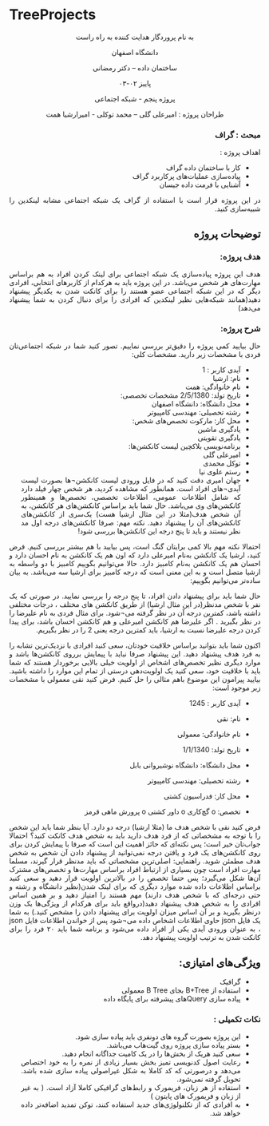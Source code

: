 # TreeProjects

<div dir='rtl' align="center">


 به نام پروردگار هدایت کننده به راه راست

  دانشگاه اصفهان

  ساختمان داده – دکتر رمضانی 

  پاییز ۰۲-۰۳

  پروژه پنجم - شبکه اجتماعی



  
  طراحان پروژه : امیرعلی گلی – محمد توکلی - امیرارشیا همت
</div>

<div dir='rtl' align="justify">
  
### مبحث : گراف
اهداف پروژه :
+	کار با ساختمان داده گراف
+	پیاده‌سازی عملیات‌های پرکاربرد گراف
+ آشنایی با فرمت داده جیسان
  
  
در این پروژه قرار است با استفاده از گراف یک شبکه اجتماعی مشابه لینکدین را شبیه‌سازی کنید.

## توضیحات پروژه

### هدف پروژه:
هدف این پروژه پیاده‌سازی یک شبکه‌ اجتماعی برای لینک‌ کردن افراد به هم براساس مهارت‌های هر شخص می‌باشد. در این پروژه باید به هرکدام از کاربرهای انتخابی، افرادی دیگر که در این شبکه اجتماعی عضو هستند را برای کانکت شدن به یکدیگر پیشنهاد دهید(همانند شبکه‌هایی نظیر لینکدین که افرادی را برای دنبال کردن به شما پیشنهاد می‌دهد)
### شرح پروژه:
حال بیایید کمی پروژه را دقیق‌تر بررسی نماییم. تصور کنید شما در شبکه اجتماعی‌تان فردی با مشخصات زیر دارید.
مشخصات کلی:
-	آیدی کاربر : 1
-	نام: ارشیا
-	نام خانوادگی: همت
-	تاریخ تولد: 2/5/1380
مشخصات تخصصی:
-	محل دانشگاه: دانشگاه اصفهان
-	رشته‌ تحصیلی: مهندسی کامپیوتر
-	محل کار: مارکوت
تخصص‌های شخص:
-	یادگیری ماشین
-	یادگیری تقویتی
-	برنامه‌نویسی بلاکچین
لیست کانکشن‌ها: 
-	امیرعلی گلی
-	توکل محمدی
-	رستم علوی نیا
-	جهان امیری
دقت کنید که در فایل ورودی لیست کانکشن¬ها بصورت لیست آیدی¬های افراد است.
همانطور که مشاهده کردید، هر شخص چهار فیلد دارد که شامل اطلاعات عمومی، اطلاعات تخصصی، تخصص‌ها و همینطور کانکشن‌های وی می‌باشد. حال شما باید براساس کانکشن‌های هر کانکشن، به آن شخص هدف(مثلا در این مثال ارشیا هست) یک‌سری از کانکشن‌های کانکشن‌های آن را پیشنهاد دهید.
نکته مهم: صرفا کانکشن‌های درجه اول مد نظر نیستند و باید تا پنج درجه این کانکشن‌ها بررسی شود! 

احتمالا نکته مهم بالا کمی برایتان گنگ است، پس بیایید با هم بیشتر بررسی کنیم.
فرض کنید، ارشیا یک کانکشن به‌نام امیرعلی دارد که اون هم یک کانکشن به نام احسان دارد و احسان هم یک کانکشن به‌نام کامبیز دارد. حالا می‌توانیم بگوییم کامبیز با دو واسطه به ارشیا متصل است و به این معنی است که درجه کامبیز برای ارشیا سه می‌باشد.
به بیان ساده‌تر می‌توانیم بگوییم:
 
حال شما باید برای پیشنهاد دادن افراد، تا پنج درجه را بررسی نمایید. در صورتی که یک نفر با شخص مدنظر(در این مثال ارشیا) از طریق کانکشن های مختلف ، درجات مختلفی داشته باشد، کمترین درجه آن در نظر گرفته می¬شود.
برای مثال فردی به نام علیرضا را در نظر بگیرید . اگر علیرضا هم کانکشن امیرعلی و هم کانکشن احسان باشد، برای پیدا کردن درجه علیرضا نسبت به ارشیا، باید کمترین درجه یعنی 2 را در نظر بگیریم.

اکنون شما باید بتوانید براساس خلاقیت خودتان، سعی کنید افرادی با نزدیک‌ترین تشابه را به فرد هدف پیشنهاد دهید. این پیشنهاد صرفا نباید با پیمایش برروی کانکشن‌ها باشد و موارد دیگری نظیر تخصص‌های اشخاص از اولویت خیلی بالایی برخوردار هستند که شما باید با خلاقیت خود، سعی کنید یک اولویت‌دهی درستی از تمام این موارد را داشته باشید. 
بیایید پیرامون این موضوع باهم مثالی را حل کنیم.
فرض کنید نقی معمولی با مشخصات زیر موجود است:
 
-	آیدی کاربر : 1245
-	نام: نقی
-	نام خانوادگی: معمولی
-	تاریخ تولد: 1/1/1340
-	محل دانشگاه: دانشگاه نوشیروانی بابل
-	رشته‌ تحصیلی: مهندسی کامپیوتر
-	محل کار: فدراسیون کشتی

-	تخصص:
o	گچ‌کاری
o	داور کشتی
o	پرورش ماهی قرمز

فرض کنید نقی با شخص هدف ما (مثلا ارشیا) درجه دو دارد.
آیا بنظر شما باید این شخص را با توجه به مشخصاتی که از فرد هدف دارید باید به شخص هدف کانکت کنید؟
احتمالا جواب‌تان خیر است؛ پس نکته‌ای که حائز اهمیت این است که صرفا با پیمایش کردن برای روی کانکشن‌های یک فرد و یافتن درجه نمی‌توانید از پیشنهاد دادن آن شخص به شخص هدف مطمئن شوید.
راهنمایی: اصلی‌ترین مشخصاتی که باید مدنظر قرار گیرند، مسلما مهارت افراد است چون بسیاری از ارتباط افراد براساس مهارت‌ها و تخصص‌های مشترک آن‌ها شکل می‌گیرد؛ پس حتما تخصص را در بالاترین اولویت قرار دهید و سعی کنید براساس اطلاعات داده شده موارد دیگری که برای لینک شدن(نظیر دانشگاه و رشته و حتی درجه‌ای که با شخص هدف دارند) مهم هستند را امتیاز دهید و بر همین اساس افرادی را به شخص هدف پیشنهاد دهید(درواقع باید برای هرکدام از ویژگی‌ها یک وزن درنظر بگیرید و بر آن اساس میزان اولویت برای پیشنهاد دادن را مشخص کنید.)
به شما یک فایل json حاوی اطلاعات اشخاص داده می¬شود پس از خواندن اطلاعات فایل json ، به عنوان ورودی آیدی‌ یکی از افراد داده می‌شود و برنامه شما باید ۲۰ فرد را برای کانکت شدن به ترتیب اولویت پیشنهاد دهد.




## ویژگی‌های امتیازی:
+ گرافیک
+ استفاده از B+Tree بجای B Tree  معمولی
+ پیاده سازی Queryهای پیشرفته برای پایگاه داده


### نکات تکمیلی :
+ این پروژه بصورت گروه های دونفری باید پیاده سازی شود.
+ بستر پیاده سازی پروژه روی گیت‌هاب می‌باشد.
+ سعی کنید هریک از بخش‌ها را در یک کامیت جداگانه انجام دهید.
+ رعایت اصول کدنویسی تمیز بخش بسیار زیادی از نمره را به خود اختصاص می‌دهد و درصورتی که کد کاملا به شکل غیراصولی پیاده سازی شده باشد. تحویل گرفته نمی‌شود.
+ استفاده از هر زبان، فریمورک و رابط‌های گرافیکی کاملا آزاد است. ( به غیر از زبان و فریمورک های پایتون )
+ به افرادی که از تکلنولوژی‌های جدید استفاده کنند، توکن تمدید اضافه‌تر داده خواهد شد.




</div>
